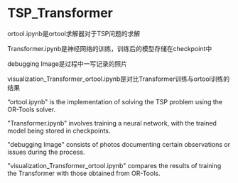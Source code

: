 # TSP_Transformer

ortool.ipynb是ortool求解器对于TSP问题的求解

Transformer.ipynb是神经网络的训练，训练后的模型存储在checkpoint中

debugging Image是过程中一写记录的照片

visualization_Transformer_ortool.ipynb是对比Transformer训练与ortool训练的结果


“ortool.ipynb" is the implementation of solving the TSP problem using the OR-Tools solver.

"Transformer.ipynb" involves training a neural network, with the trained model being stored in checkpoints.

"debugging Image" consists of photos documenting certain observations or issues during the process.

"visualization_Transformer_ortool.ipynb" compares the results of training the Transformer with those obtained from OR-Tools.
